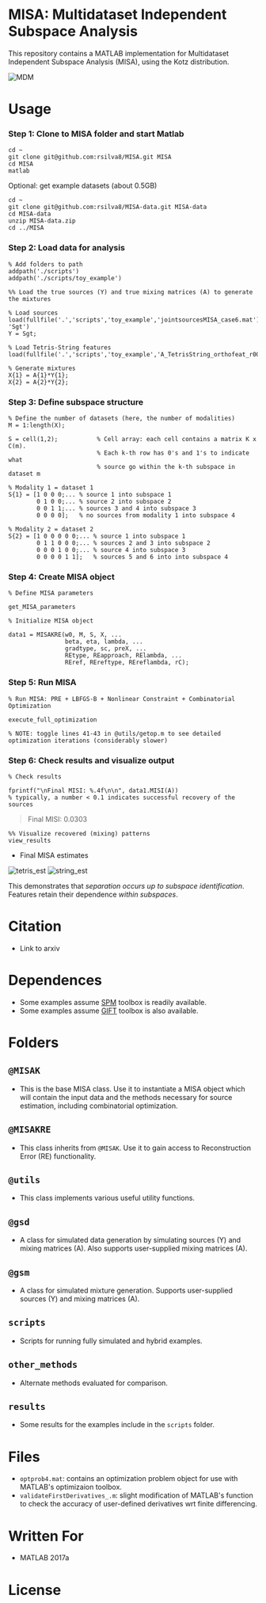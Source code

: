 # MISA: Multidataset Independent Subspace Analysis
This repository contains a MATLAB implementation for Multidataset Independent Subspace Analysis (MISA), using the Kotz distribution.

![MDM](./MDMmodel_new.png#raw=true "General MDM problem")

# Usage

### Step 1: Clone to MISA folder and start Matlab
```
cd ~
git clone git@github.com:rsilva8/MISA.git MISA
cd MISA
matlab
```

Optional: get example datasets (about 0.5GB)
```
cd ~
git clone git@github.com:rsilva8/MISA-data.git MISA-data
cd MISA-data
unzip MISA-data.zip
cd ../MISA
```

### Step 2: Load data for analysis
```
% Add folders to path
addpath('./scripts')
addpath('./scripts/toy_example')

%% Load the true sources (Y) and true mixing matrices (A) to generate the mixtures

% Load sources
load(fullfile('.','scripts','toy_example','jointsourcesMISA_case6.mat'), 'Sgt')
Y = Sgt;

% Load Tetris-String features
load(fullfile('.','scripts','toy_example','A_TetrisString_orthofeat_r001.mat'),'A');

% Generate mixtures
X{1} = A{1}*Y{1};
X{2} = A{2}*Y{2};
```

### Step 3: Define subspace structure
```
% Define the number of datasets (here, the number of modalities)
M = 1:length(X);

S = cell(1,2);           % Cell array: each cell contains a matrix K x C(m).
                         % Each k-th row has 0's and 1's to indicate what
                         % source go within the k-th subspace in dataset m

% Modality 1 = dataset 1
S{1} = [1 0 0 0;... % source 1 into subspace 1
        0 1 0 0;... % source 2 into subspace 2
        0 0 1 1;... % sources 3 and 4 into subspace 3
        0 0 0 0];   % no sources from modality 1 into subspace 4

% Modality 2 = dataset 2
S{2} = [1 0 0 0 0 0;... % source 1 into subspace 1
        0 1 1 0 0 0;... % sources 2 and 3 into subspace 2
        0 0 0 1 0 0;... % source 4 into subspace 3
        0 0 0 0 1 1];   % sources 5 and 6 into into subspace 4 
```

### Step 4: Create MISA object
```
% Define MISA parameters

get_MISA_parameters

% Initialize MISA object

data1 = MISAKRE(w0, M, S, X, ...
                beta, eta, lambda, ...
                gradtype, sc, preX, ...
                REtype, REapproach, RElambda, ...
                REref, REreftype, REreflambda, rC);
```

### Step 5: Run MISA
```
% Run MISA: PRE + LBFGS-B + Nonlinear Constraint + Combinatorial Optimization

execute_full_optimization

% NOTE: toggle lines 41-43 in @utils/getop.m to see detailed optimization iterations (considerably slower)
```

### Step 6: Check results and visualize output
```
% Check results

fprintf("\nFinal MISI: %.4f\n\n", data1.MISI(A))
% typically, a number < 0.1 indicates successful recovery of the sources
```

> Final MISI: 0.0303
```
%% Visualize recovered (mixing) patterns
view_results
```

- Final MISA estimates

![tetris_est](./scripts/toy_example/tetris_estimate.png#raw=true "MISA estimate - Tetris")
![string_est](./scripts/toy_example/string_estimate.png#raw=true "MISA estimate - String")

This demonstrates that *separation occurs up to subspace identification*.
Features retain their dependence *within subspaces*.

# Citation 
- Link to arxiv

# Dependences
- Some examples assume [SPM] toolbox is readily available.
- Some examples assume [GIFT] toolbox is also available.

[SPM]: https://www.fil.ion.ucl.ac.uk/spm/
[GIFT]: http://trendscenter.org/software/gift/

# Folders

## `@MISAK`
- This is the base MISA class.
Use it to instantiate a MISA object which will contain the input data and the methods necessary for source estimation, including combinatorial optimization.

## `@MISAKRE`
- This class inherits from `@MISAK`.
Use it to gain access to Reconstruction Error (RE) functionality.

## `@utils`
- This class implements various useful utility functions.

## `@gsd`
- A class for simulated data generation by simulating sources (Y) and mixing matrices (A).
Also supports user-supplied mixing matrices (A).

## `@gsm`
- A class for simulated mixture generation.
Supports user-supplied sources (Y) and mixing matrices (A).

## `scripts`
- Scripts for running fully simulated and hybrid examples.

## `other_methods`
- Alternate methods evaluated for comparison.

## `results`
- Some results for the examples include in the `scripts` folder.

# Files
- `optprob4.mat`: contains an optimization problem object for use with MATLAB's optimizaion toolbox.
- `validateFirstDerivatives_.m`: slight modification of MATLAB's function to check the accuracy of user-defined derivatives wrt finite differencing.

# Written For
- MATLAB 2017a

# License